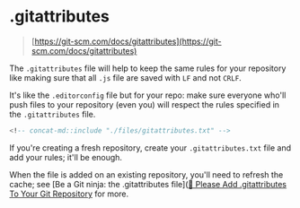 # .gitattributes

> [https://git-scm.com/docs/gitattributes](https://git-scm.com/docs/gitattributes)

The `.gitattributes` file will help to keep the same rules for your repository like making sure that all `.js` file are saved with `LF` and not `CRLF`.

It's like the `.editorconfig` file but for your repo: make sure everyone who'll push files to your repository (even you) will respect the rules specified in the `.gitattributes` file.

```sql
<!-- concat-md::include "./files/gitattributes.txt" -->
```

If you're creating a fresh repository, create your `.gitattributes.txt` file and add your rules; it'll be enough.

When the file is added on an existing repository, you'll need to refresh the cache; see [Be a Git ninja: the .gitattributes file]([🙏 Please Add .gitattributes To Your Git Repository](https://dev.to/deadlybyte/please-add-gitattributes-to-your-git-repository-1jld) for more.
